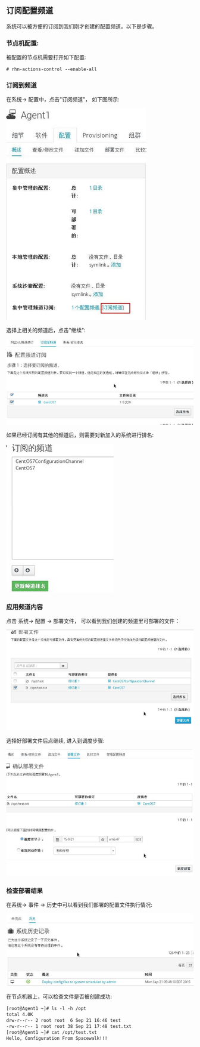 ## 订阅配置频道
系统可以被方便的订阅到我们刚才创建的配置频道。以下是步骤。     

### 节点机配置:   
被配置的节点机需要打开如下配置:    

```
# rhn-actions-control --enable-all
```

### 订阅到频道
在系统-> 配置中，点击"订阅频道"， 如下图所示:   

![/images/2015_09_21_17_33_21_377x568.jpg](/images/2015_09_21_17_33_21_377x568.jpg)   

选择上相关的频道后，点击"继续":    

![/images/2015_09_21_17_34_41_790x360.jpg](/images/2015_09_21_17_34_41_790x360.jpg)    

如果已经订阅有其他的频道后，则需要对新加入的系统进行排名:    

![/images/2015_09_21_17_36_33_289x399.jpg](/images/2015_09_21_17_36_33_289x399.jpg)   

### 应用频道内容
点击 系统-> 配置 -> 部署文件， 可以看到我们创建的频道里可部署的文件：    

![/images/2015_09_21_17_47_58_823x441.jpg](/images/2015_09_21_17_47_58_823x441.jpg)    

选择好部署文件后点继续, 进入到调度步骤:    

![/images/2015_09_21_17_48_12_788x531.jpg](/images/2015_09_21_17_48_12_788x531.jpg)   

### 检查部署结果
在系统-> 事件 -> 历史中可以看到我们部署的配置文件执行情况:    

![/images/2015_09_21_17_49_58_739x285.jpg](/images/2015_09_21_17_49_58_739x285.jpg)    

在节点机器上，可以检查文件是否被创建成功:   

```
[root@Agent1 ~]# ls -l -h /opt
total 4.0K
drw-r--r-- 2 root root  6 Sep 21 16:46 test
-rw-r--r-- 1 root root 38 Sep 21 17:48 test.txt
[root@Agent1 ~]# cat /opt/test.txt 
Hello, Configuration From Spacewalk!!!
```
